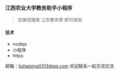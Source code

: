 ### 江西农业大学教务助手小程序

> 在微信搜索 江农教务帮 即可体验

#### 技术

- nodejs
- 小程序
- https

邮箱：liuhaiping0313@qq.com
欢迎联系一起交流交流
